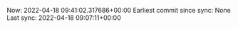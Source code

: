 Now: 2022-04-18 09:41:02.317686+00:00 Earliest commit since sync: None Last sync: 2022-04-18 09:07:11+00:00
